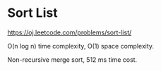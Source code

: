 Sort List
=============

https://oj.leetcode.com/problems/sort-list/

O(n log n) time complexity, O(1) space complexity.

Non-recursive merge sort, 512 ms time cost.
